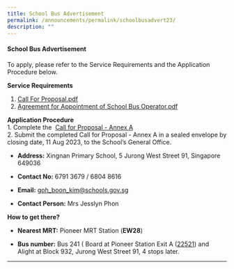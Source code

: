 ```yaml
---
title: School Bus Advertisement
permalink: /announcements/permalink/schoolbusadvert23/
description: ""
---
```

#### School Bus Advertisement

To apply, please refer to the Service Requirements and the Application Procedure below.

**Service Requirements**<br>

1. [Call For Proposal.pdf ](/files/School%20Bus%20Advertisement/attachment%201%20call%20for%20proposals%20by%20school%20(version%20june%202023).pdf)
2. [Agreement for Appointment of School Bus Operator.pdf](/files/School%20Bus%20Advertisement/attachment%203%20agreement%20for%20appointment%20of%20school%20bus%20operator%20(version%20june%202023).pdf)

**Application Procedure**
<br>1\. Complete the &nbsp;[Call for Proposal - Annex A](/files/School%20Bus%20Advertisement/attachment%202%20call%20for%20proposal%20-%20annex%20a%20(version%20june%202023).pdf)<br>
2\. Submit the completed Call for Proposal - Annex A in a sealed envelope by closing date, 11 Aug 2023, to the School’s General Office.

* **Address:**  Xingnan Primary School, 5 Jurong West Street 91, Singapore 649036

* **Contact No:** 6791 3679 / 6804 8616

* **Email:** goh_boon_kim@schools.gov.sg

* **Contact Person:**  Mrs Jesslyn Phon

**How to get there?**

* **Nearest MRT:** Pioneer MRT Station (**EW28**) 

* **Bus number:** Bus 241 ( Board at Pioneer Station Exit A ([22521](https://www.sbstransit.com.sg/service/sbs-transit-app?BusStopNo=22521&amp;ServiceNo=)) and Alight at Block 932, Jurong West Street 91, 4 stops later.&nbsp;

* * *